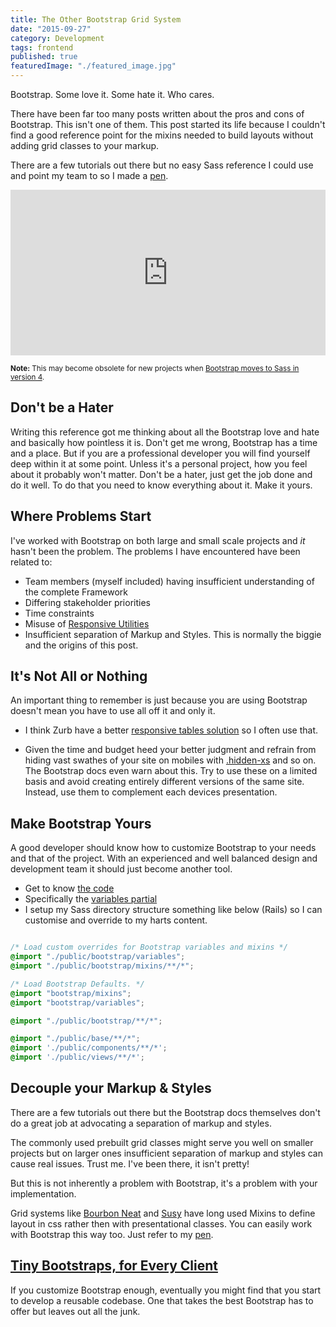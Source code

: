 ```yaml
---
title: The Other Bootstrap Grid System
date: "2015-09-27"
category: Development
tags: frontend
published: true
featuredImage: "./featured_image.jpg"
---
```


Bootstrap. Some love it. Some hate it. Who cares.

There have been far too many posts written about the pros and cons of Bootstrap. This isn't one of them. This post started its life because I couldn't find a good reference point for the mixins needed to build layouts without adding grid classes to your markup. 

There are a few tutorials out there but no easy Sass reference I could use and point my team to so I made a [pen](http://codepen.io/mischacolley/pen/bdeoop). 

<iframe height="265" style="width: 100%;" scrolling="no" title="Bootstrap Sass grid Mixin examples" src="https://codepen.io/mischacolley/embed/bdeoop?height=265&theme-id=light&default-tab=css,result" frameborder="no" loading="lazy" allowtransparency="true" allowfullscreen="true">
  See the Pen <a href='https://codepen.io/mischacolley/pen/bdeoop'>Bootstrap Sass grid Mixin examples</a> by Mischa Colley
  (<a href='https://codepen.io/mischacolley'>@mischacolley</a>) on <a href='https://codepen.io'>CodePen</a>.
</iframe>

<small>**Note:** This may become obsolete for new projects when [Bootstrap moves to Sass in version 4](http://blog.getbootstrap.com/2015/08/19/bootstrap-4-alpha/).</small>

## Don't be a Hater

Writing this reference got me thinking about all the Bootstrap love and hate and basically how pointless it is. Don't get me wrong, Bootstrap has a time and a place. But if you are a professional developer you will find yourself deep within it at some point. Unless it's a personal project, how you feel about it probably won't matter. Don't be a hater, just get the job done and do it well. To do that you need to know everything about it. Make it yours.

## Where Problems Start

I've worked with Bootstrap on both large and small scale projects and *it* hasn't been the problem. The problems I have encountered have been related to:

- Team members (myself included) having insufficient understanding of the complete Framework
- Differing stakeholder priorities
- Time constraints
- Misuse of [Responsive Utilities](http://getbootstrap.com/css/#responsive-utilities)
- Insufficient separation of Markup and Styles. This is normally the biggie and the origins of this post.

## It's Not All or Nothing

An important thing to remember is just because you are using Bootstrap doesn't mean you have to use all off it and only it.

- I think Zurb have a better [responsive tables solution](http://zurb.com/playground/responsive-tables) so I often use that.

- Given the time and budget heed your better judgment and refrain from hiding vast swathes of your site on mobiles with [.hidden-xs](http://getbootstrap.com/css/#responsive-utilities) and so on. The Bootstrap docs even warn about this. Try to use these on a limited basis and avoid creating entirely different versions of the same site. Instead, use them to complement each devices presentation.

## Make Bootstrap Yours

A good developer should know how to customize Bootstrap to your needs and that of the project. With an experienced and well balanced design and development team it should just become another tool.

- Get to know [the code](https://github.com/twbs/bootstrap-sass/tree/master/assets/stylesheets/bootstrap)
- Specifically the [variables partial](https://github.com/twbs/bootstrap-sass/blob/master/assets/stylesheets/bootstrap/_variables.scss)
- I setup my Sass directory structure something like below (Rails) so I can customise and override to my harts content.

~~~ scss 

/* Load custom overrides for Bootstrap variables and mixins */
@import "./public/bootstrap/variables";
@import "./public/bootstrap/mixins/**/*";

/* Load Bootstrap Defaults. */
@import "bootstrap/mixins";
@import "bootstrap/variables";

@import "./public/bootstrap/**/*";

@import "./public/base/**/*";
@import './public/components/**/*';
@import './public/views/**/*';
~~~

## Decouple your Markup & Styles  

There are a few tutorials out there but the Bootstrap docs themselves don't do a great job at advocating a separation of markup and styles. 

The commonly used prebuilt grid classes might serve you well on smaller projects but on larger ones insufficient separation of markup and styles can cause real issues. Trust me. I've been there, it isn't pretty!

But this is not inherently a problem with Bootstrap, it's a problem with your implementation. 

Grid systems like [Bourbon Neat](http://neat.bourbon.io/) and [Susy](http://susy.oddbird.net/) have long used Mixins to define layout in css rather then with presentational classes. You can easily work with Bootstrap this way too. Just refer to my [pen](http://codepen.io/mischacolley/pen/bdeoop).

## [Tiny Bootstraps, for Every Client](http://daverupert.com/2013/04/responsive-deliverables/)

If you customize Bootstrap enough, eventually you might find that you start to develop a reusable codebase. One that takes the best Bootstrap has to offer but leaves out all the junk.
